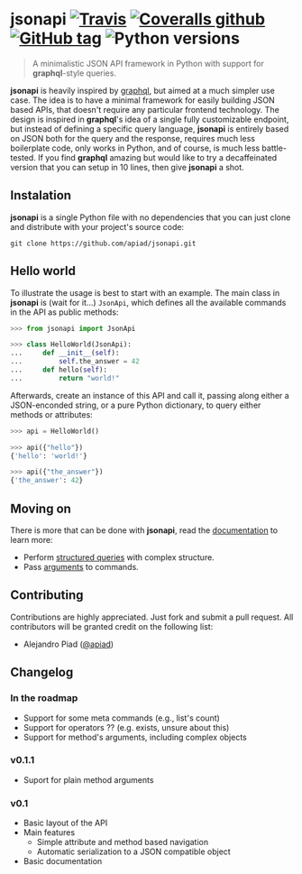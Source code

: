 # jsonapi  [![Travis](https://img.shields.io/travis/apiad/jsonapi.svg?style=flat-square)](https://travis-ci.org/apiad/jsonapi) [![Coveralls github](https://img.shields.io/coveralls/github/apiad/jsonapi.svg?style=flat-square)](https://coveralls.io/github/apiad/jsonapi?branch=master) [![GitHub tag](https://img.shields.io/github/tag/apiad/jsonapi.svg?style=flat-square&label=current%20version)](https://github.com/apiad/jsonapi/releases) ![Python versions](https://img.shields.io/badge/Python-3.4%2C%203.5%2C%203.6-blue.svg?style=flat-square)

> A minimalistic JSON API framework in Python with support for **graphql**-style queries.

**jsonapi** is heavily inspired by [graphql](https://graphql.org), but aimed at a much simpler use case. The idea is to have a minimal framework for easily building JSON based APIs, that doesn't require any particular frontend technology. The design is inspired in **graphql**'s idea of a single fully customizable endpoint, but instead of defining a specific query language, **jsonapi** is entirely based on JSON both for the query and the response, requires much less boilerplate code, only works in Python, and of course, is much less battle-tested. If you find **graphql** amazing but would like to try a decaffeinated version that you can setup in 10 lines, then give **jsonapi** a shot.

## Instalation

**jsonapi** is a single Python file with no dependencies that you can just clone and distribute with your project's source code:

    git clone https://github.com/apiad/jsonapi.git

## Hello world

To illustrate the usage is best to start with an example. The main class in **jsonapi** is (wait for it...) `JsonApi`, which defines all the available commands in the API as public methods:

```python
>>> from jsonapi import JsonApi

>>> class HelloWorld(JsonApi):
...     def __init__(self):
...         self.the_answer = 42
...     def hello(self):
...         return "world!"

```

Afterwards, create an instance of this API and call it, passing along either a JSON-enconded string, or a pure Python dictionary, to query either methods or attributes:

```python
>>> api = HelloWorld()

>>> api({"hello"})
{'hello': 'world!'}

>>> api({"the_answer"})
{'the_answer': 42}

```

## Moving on

There is more that can be done with **jsonapi**, read the [documentation](https://apiad.github.io/jsonapi/) to learn more:

* Perform [structured queries](https://apiad.github.io/jsonapi/) with complex structure.
* Pass [arguments](https://apiad.github.io/jsonapi/operators) to commands.

## Contributing

Contributions are highly appreciated. Just fork and submit a pull request. All contributors will be granted credit on the following list:

* Alejandro Piad ([@apiad](https://github.com/apiad))

## Changelog

### In the roadmap

* Support for some meta commands (e.g., list's count)
* Support for operators ?? (e.g. exists, unsure about this)
* Support for method's arguments, including complex objects

### v0.1.1

* Suport for plain method arguments

### v0.1

* Basic layout of the API
* Main features
  * Simple attribute and method based navigation
  * Automatic serialization to a JSON compatible object
* Basic documentation